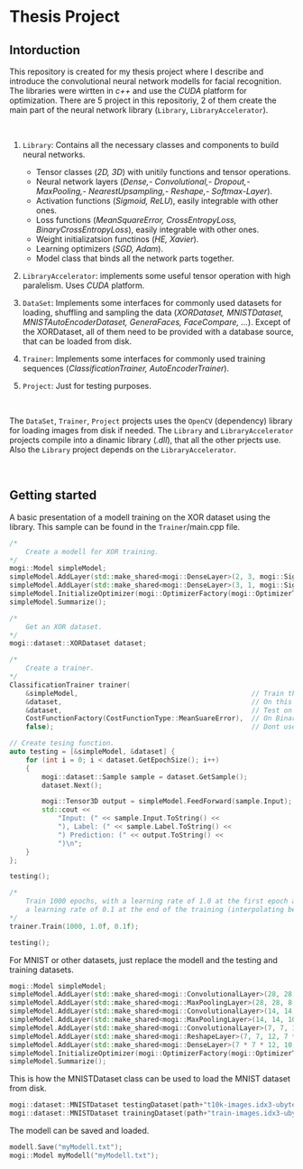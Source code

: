 # Thesis Project

## Intorduction
This repository is created for my thesis project where I describe and introduce the convolutional neural network modells for facial recognition. The libraries were wirtten in *c++* and use the *CUDA* platform for optimization. There are 5 project in this repositoriy, 2 of them create the main part of the neural network library (`Library`, `LibraryAccelerator`). 

<br />

1. `Library`: Contains all the necessary classes and components to build neural networks.
    - Tensor classes (*2D, 3D*) with unitily functions and tensor operations.
    - Neural network layers (*Dense,- Convolutional,- Dropout,- MaxPooling,- NearestUpsampling,- Reshape,- Softmax-Layer*).
    - Activation functions (*Sigmoid, ReLU*), easily integrable with other ones.
    - Loss functions (*MeanSquareError, CrossEntropyLoss, BinaryCrossEntropyLoss*), easily integrable with other ones.
    - Weight initializatsion functinos (*HE, Xavier*).
    - Learning optimizers (*SGD, Adam*).
    - Model class that binds all the network parts together.

2. `LibraryAccelerator`: implements some useful tensor operation with high paralelism. Uses *CUDA* platform.

3. `DataSet`: Implements some interfaces for commonly used datasets for loading, shuffling and sampling the data (*XORDataset, MNISTDataset, MNISTAutoEncoderDataset, GeneraFaces, FaceCompare, ...*). Except of the XORDataset, all of them need to be provided with a database source, that can be loaded from disk.

4. `Trainer`: Implements some interfaces for commonly used training sequences (*ClassificationTrainer, AutoEncoderTrainer*).

5. `Project`: Just for testing purposes.

<br />

The `DataSet`, `Trainer`, `Project` projects uses the `OpenCV` (dependency) library for loading images from disk if needed. The `Library` and `LibraryAccelerator` projects compile into a dinamic library (*.dll*), that all the other prjects use. Also the `Library` project depends on the `LibraryAccelerator`.

<br />

## Getting started

A basic presentation of a modell training on the XOR dataset using the library. This sample can be found in the `Trainer`/main.cpp file.

```cpp
/*
	Create a modell for XOR training.
*/
mogi::Model simpleModel;
simpleModel.AddLayer(std::make_shared<mogi::DenseLayer>(2, 3, mogi::Sigmoid(), mogi::Xavier(2, 3)));
simpleModel.AddLayer(std::make_shared<mogi::DenseLayer>(3, 1, mogi::Sigmoid(), mogi::Xavier(3, 1)));
simpleModel.InitializeOptimizer(mogi::OptimizerFactory(mogi::OptimizerType::SGD));
simpleModel.Summarize();

/*
	Get an XOR dataset.
*/
mogi::dataset::XORDataset dataset;

/*
	Create a trainer.
*/
ClassificationTrainer trainer(
	&simpleModel,											// Train this model.
	&dataset,												// On this dataset.
	&dataset,												// Test on this dataset.
	CostFunctionFactory(CostFunctionType::MeanSuareError),	// On BinaryCrossEntropyLoss
	false);													// Dont use Cuda

// Create tesing function.
auto testing = [&simpleModel, &dataset] {
	for (int i = 0; i < dataset.GetEpochSize(); i++)
	{
		mogi::dataset::Sample sample = dataset.GetSample();
		dataset.Next();

		mogi::Tensor3D output = simpleModel.FeedForward(sample.Input);
		std::cout << 
			"Input: (" << sample.Input.ToString() <<
			"), Label: (" << sample.Label.ToString() <<
			") Prediction: (" << output.ToString() << 
			")\n";
	}
};

testing();

/*
	Train 1000 epochs, with a learning rate of 1.0 at the first epoch and
	a learning rate of 0.1 at the end of the training (interpolating between).
*/
trainer.Train(1000, 1.0f, 0.1f);

testing();
```

For MNIST or other datasets, just replace the modell and the testing and training datasets.

```cpp
mogi::Model simpleModel;
simpleModel.AddLayer(std::make_shared<mogi::ConvolutionalLayer>(28, 28, 1, 3, 3, 8, 1, mogi::RelU(0.0f), mogi::He(3 * 3)));
simpleModel.AddLayer(std::make_shared<mogi::MaxPoolingLayer>(28, 28, 8, 2, 2));
simpleModel.AddLayer(std::make_shared<mogi::ConvolutionalLayer>(14, 14, 8, 3, 3, 10, 1, mogi::RelU(0.0f), mogi::He(3 * 3)));
simpleModel.AddLayer(std::make_shared<mogi::MaxPoolingLayer>(14, 14, 10, 2, 2));
simpleModel.AddLayer(std::make_shared<mogi::ConvolutionalLayer>(7, 7, 10, 3, 3, 12, 1, mogi::RelU(0.0f), mogi::He(3 * 3)));
simpleModel.AddLayer(std::make_shared<mogi::ReshapeLayer>(7, 7, 12, 7 * 7 * 12, 1, 1));
simpleModel.AddLayer(std::make_shared<mogi::DenseLayer>(7 * 7 * 12, 10, mogi::Sigmoid(), mogi::Xavier(7 * 7 * 12, 10)));
simpleModel.InitializeOptimizer(mogi::OptimizerFactory(mogi::OptimizerType::SGD));
simpleModel.Summarize();
```

This is how the MNISTDataset class can be used to load the MNIST dataset from disk.

```cpp
mogi::dataset::MNISTDataset testingDataset(path+"t10k-images.idx3-ubyte", path+"t10k-labels.idx1-ubyte");
mogi::dataset::MNISTDataset trainingDataset(path+"train-images.idx3-ubyte", path+"train-labels.idx1-ubyte");
```

The modell can be saved and loaded.

```cpp
modell.Save("myModell.txt");
mogi::Model myModell("myModell.txt");
```


